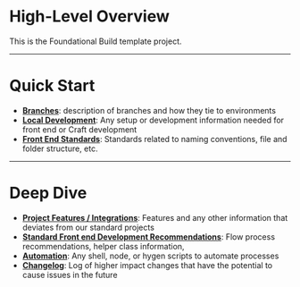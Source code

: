 
# High-Level Overview
This is the Foundational Build template project.

---
# Quick Start

- **[Branches](https://github.com/mightycitizen/foundational-build/tree/main/_README/quickstart/branches.md)**: description of branches and how they tie to environments
- **[Local Development](https://github.com/mightycitizen/foundational-build/tree/main/_README/quickstart/local-development.md)**: Any setup or development information needed for front end or Craft development
- **[Front End Standards](https://github.com/mightycitizen/foundational-build/tree/main/_README/quickstart/front-end-standards.md)**: Standards related to naming conventions, file and folder structure, etc.
---
# Deep Dive

- **[Project Features / Integrations](https://github.com/mightycitizen/foundational-build/tree/main/_README/deep-dive/project-specific.md)**: Features and any other information that deviates from our standard projects
- **[Standard Front end Development Recommendations](https://mightycitizen.teamwork.com/spaces/dev-docs/page/5701-front-end)**: Flow process recommendations, helper class information,
- **[Automation](https://github.com/mightycitizen/foundational-build/tree/main/_README/deep-dive/automation.md)**: Any shell, node, or hygen scripts to automate processes
- **[Changelog](https://github.com/mightycitizen/foundational-build/tree/main/_README/deep-dive/changelog.md)**: Log of higher impact changes that have the potential to cause issues in the future